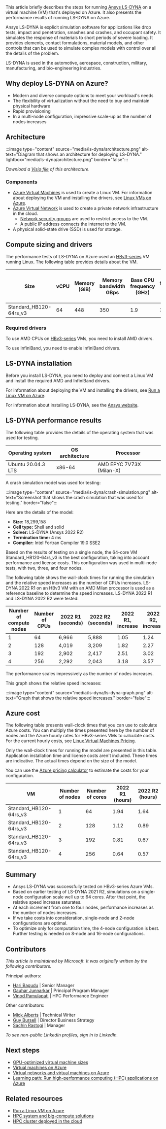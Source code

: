 This article briefly describes the steps for running [Ansys LS-DYNA](https://www.ansys.com/products/structures/ansys-ls-dyna) on a virtual machine (VM) that's deployed on Azure. It also presents the performance results of running LS-DYNA on Azure.

Ansys LS-DYNA is explicit simulation software for applications like drop tests, impact and penetration, smashes and crashes, and occupant safety. It simulates the response of materials to short periods of severe loading. It provides elements, contact formulations, material models, and other controls that can be used to simulate complex models with control over all the details of the problem.

LS-DYNA is used in the automotive, aerospace, construction, military, manufacturing, and bio-engineering industries.

## Why deploy LS-DYNA on Azure?

- Modern and diverse compute options to meet your workload's needs
- The flexibility of virtualization without the need to buy and maintain physical hardware
- Rapid provisioning
- In a multi-node configuration, impressive scale-up as the number of nodes increases

## Architecture

:::image type="content" source="media/ls-dyna/architecture.png" alt-text="Diagram that shows an architecture for deploying LS-DYNA." lightbox="media/ls-dyna/architecture.png" border="false":::

*Download a [Visio file](https://arch-center.azureedge.net/ls-dyna.vsdx) of this
architecture.*

### Components

- [Azure Virtual Machines](https://azure.microsoft.com/services/virtual-machines) is
    used to create a Linux VM. For information about deploying the VM and installing the drivers, see [Linux VMs on Azure](../../reference-architectures/n-tier/linux-vm.yml).
- [Azure Virtual Network](https://azure.microsoft.com/services/virtual-network) is
    used to create a private network infrastructure in the cloud.
  - [Network security groups](/azure/virtual-network/network-security-groups-overview) are used to restrict access to the VM.  
  - A public IP address connects the internet to the VM.
- A physical solid-state drive (SSD) is used for storage.

## Compute sizing and drivers

The performance tests of LS-DYNA on Azure used an [HBv3-series](/azure/virtual-machines/hbv3-series) VM running Linux. The following table provides details about the VM.

|Size|vCPU|Memory (GiB)|Memory bandwidth GBps|Base CPU frequency (GHz)|	All-cores frequency (GHz, peak)|Single-core frequency (GHz, peak)|Maximum data disks|
|-|-|-|-|-|-|-|-|
|Standard_HB120-64rs_v3|	64|		448|	350|	1.9|	3.0|	3.5|	32	|

### Required drivers

To use AMD CPUs on [HBv3-series](/azure/virtual-machines/hbv3-series) VMs, you need to install AMD drivers.

To use InfiniBand, you need to enable InfiniBand drivers.

## LS-DYNA installation

Before you install LS-DYNA, you need to deploy and connect a Linux VM and install the required AMD and InfiniBand drivers.

For information about deploying the VM and installing the drivers, see [Run a Linux VM on Azure](../../reference-architectures/n-tier/linux-vm.yml).

For information about installing LS-DYNA, see the [Ansys website](https://www.ansys.com/products/structures/ansys-ls-dyna).

## LS-DYNA performance results

The following table provides the details of the operating system that was used for testing.

|Operating system	|OS architecture|Processor|
|-|-|-|
|Ubuntu 20.04.3 LTS|x86-64|	AMD EPYC 7V73X (Milan-X)|

A crash simulation model was used for testing:

:::image type="content" source="media/ls-dyna/crash-simulation.png" alt-text="Screenshot that shows the crash simulation that was used for testing." border="false":::

Here are the details of the model: 

- **Size:** 18,299,158
- **Cell type:** Shell and solid
- **Solver:** LS-DYNA (Ansys 2022 R2)
- **Termination time:** 4 ms
- **Compiler:** Intel Fortran Compiler 19.0 SSE2

Based on the results of testing on a single node, the 64-core VM Standard_HB120-64rs_v3 is the best configuration, taking into account performance and license costs. This configuration was used in multi-node tests, with two, three, and four nodes.

The following table shows the wall-clock times for running the simulation and the relative speed increases as the number of CPUs increases. LS-DYNA 2022 R1 on an HBv3 VM with an AMD Milan processor is used as a reference baseline to determine the speed increases. LS-DYNA 2022 R1 and LS-DYNA 2022 R2 were tested.

|Number of compute nodes|	Number of CPUs|2022 R1 (seconds)| 	2022 R2 (seconds)| 2022 R1, increase| 	2022 R2, increase |
|-|-|-|-|-|-|
|1	|64|		6,966	|5,888|		1.05|	1.24|
|2	|128|		4,019	|3,209|		1.82|	2.27|
|3	|192|		2,902	|2,417|		2.51|	3.02|
|4	|256|		2,292	|2,043|		3.18|	3.57|

The performance scales impressively as the number of nodes increases.

This graph shows the relative speed increases:

:::image type="content" source="media/ls-dyna/ls-dyna-graph.png" alt-text="Graph that shows the relative speed increases." border="false":::

## Azure cost

The following table presents wall-clock times that you can use to calculate Azure costs. You can multiply the times presented here by the number of nodes and the Azure hourly rates for HBv3-series VMs to calculate costs. For the current hourly costs, see [Linux Virtual Machines Pricing](https://azure.microsoft.com/pricing/details/virtual-machines/linux/#pricing).

Only the wall-clock times for running the model are presented in this table. Application installation time and license costs aren't included. These times are indicative. The actual times depend on the size of the model.

You can use the [Azure pricing calculator](https://azure.microsoft.com/pricing/calculator) to estimate the costs for your configuration.

|VM |	Number of nodes	| Number of cores|2022 R1 (hours)|	2022 R2 (hours)|
|-|-|-|-|-|
|Standard_HB120-64rs_v3|	1|	64|		1.94|	1.64|
|Standard_HB120-64rs_v3|2	|128		|1.12|	0.89|
|Standard_HB120-64rs_v3|3	|192	|	0.81|	0.67|
|Standard_HB120-64rs_v3|4	|256	|	0.64	|0.57|
 
## Summary

- Ansys LS-DYNA was successfully tested on HBv3-series Azure VMs.
- Based on earlier testing of LS-DYNA 2021 R2, simulations on a single-node configuration scale well up to 64 cores. After that point, the relative speed increase saturates.
- At each increment from one to four nodes, performance increases as the number of nodes increases.
- If we take costs into consideration, single-node and 2-node configurations are optimal.
- To optimize only for computation time, the 4-node configuration is best. Further testing is needed on 8-node and 16-node configurations.

## Contributors

*This article is maintained by Microsoft. It was originally written by
the following contributors.*

Principal authors:

-   [Hari Bagudu](https://www.linkedin.com/in/hari-bagudu-88732a19) |
    Senior Manager
-   [Gauhar Junnarkar](https://www.linkedin.com/in/gauharjunnarkar) |
    Principal Program Manager
-   [Vinod Pamulapati](https://www.linkedin.com/in/vinod-reddy-20481a104) |
    HPC Performance Engineer

Other contributors:

-   [Mick Alberts](https://www.linkedin.com/in/mick-alberts-a24a1414) |
    Technical Writer
-   [Guy Bursell](https://www.linkedin.com/in/guybursell) | Director
    Business Strategy
-   [Sachin Rastogi](https://www.linkedin.com/in/sachin-rastogi-907a3b5) |
    Manager

*To see non-public LinkedIn profiles, sign in to LinkedIn.*

## Next steps

- [GPU-optimized virtual machine sizes](/azure/virtual-machines/sizes-gpu)
- [Virtual machines on Azure](/azure/virtual-machines/overview)
- [Virtual networks and virtual machines on Azure](/azure/virtual-network/network-overview)
- [Learning path: Run high-performance computing (HPC) applications on Azure](/learn/paths/run-high-performance-computing-applications-azure)

## Related resources

- [Run a Linux VM on Azure](../../reference-architectures/n-tier/linux-vm.yml)
- [HPC system and big-compute solutions](../../solution-ideas/articles/big-compute-with-azure-batch.yml)
- [HPC cluster deployed in the cloud](../../solution-ideas/articles/hpc-cluster.yml)